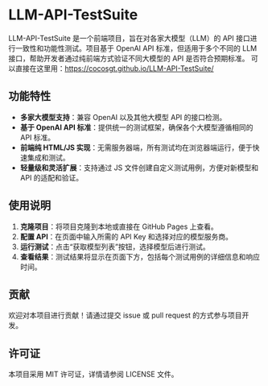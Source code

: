 # LLM-API-TestSuite

LLM-API-TestSuite 是一个前端项目，旨在对各家大模型（LLM）的 API 接口进行一致性和功能性测试。项目基于 OpenAI API 标准，但适用于多个不同的 LLM 接口，帮助开发者通过纯前端方式验证不同大模型的 API 是否符合预期标准。
可以直接在这里用：https://cocosgt.github.io/LLM-API-TestSuite/


## 功能特性

- **多家大模型支持**：兼容 OpenAI 以及其他大模型 API 的接口检测。
- **基于 OpenAI API 标准**：提供统一的测试框架，确保各个大模型遵循相同的 API 标准。
- **前端纯 HTML/JS 实现**：无需服务器端，所有测试均在浏览器端运行，便于快速集成和测试。
- **轻量级和灵活扩展**：支持通过 JS 文件创建自定义测试用例，方便对新模型和 API 的适配和验证。

## 使用说明

1. **克隆项目**：将项目克隆到本地或直接在 GitHub Pages 上查看。
2. **配置 API**：在页面中输入所需的 API Key 和选择对应的模型服务商。
3. **运行测试**：点击“获取模型列表”按钮，选择模型后进行测试。
4. **查看结果**：测试结果将显示在页面下方，包括每个测试用例的详细信息和响应时间。


## 贡献

欢迎对本项目进行贡献！请通过提交 issue 或 pull request 的方式参与项目开发。

## 许可证

本项目采用 MIT 许可证，详情请参阅 LICENSE 文件。
